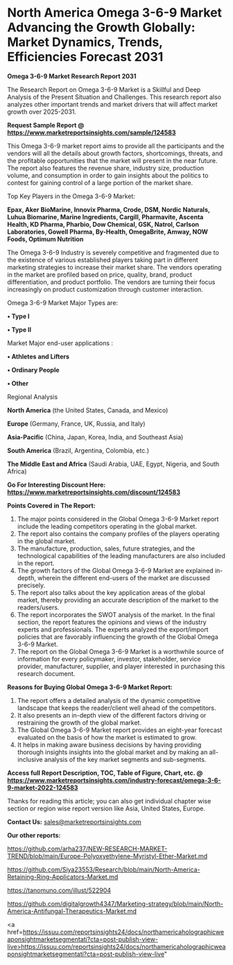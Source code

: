 # North America Omega 3-6-9 Market Advancing the Growth Globally: Market Dynamics, Trends, Efficiencies Forecast 2031

<strong>Omega 3-6-9 Market Research Report 2031</strong>

The Research Report on Omega 3-6-9 Market is a Skillful and Deep Analysis of the Present Situation and Challenges. This research report also analyzes other important trends and market drivers that will affect market growth over 2025-2031.

<strong>Request Sample Report @ <a href=https://www.marketreportsinsights.com/sample/124583>https://www.marketreportsinsights.com/sample/124583</a></strong>

This Omega 3-6-9 market report aims to provide all the participants and the vendors will all the details about growth factors, shortcomings, threats, and the profitable opportunities that the market will present in the near future. The report also features the revenue share, industry size, production volume, and consumption in order to gain insights about the politics to contest for gaining control of a large portion of the market share.

Top Key Players in the Omega 3-6-9 Market:

<strong>Epax, Aker BioMarine, Innovix Pharma, Crode, DSM, Nordic Naturals, Luhua Biomarine, Marine Ingredients, Cargill, Pharmavite, Ascenta Health, KD Pharma, Pharbio, Dow Chemical, GSK, Natrol, Carlson Laboratories, Gowell Pharma, By-Health, OmegaBrite, Amway, NOW Foods, Optimum Nutrition</strong>

The Omega 3-6-9 Industry is severely competitive and fragmented due to the existence of various established players taking part in different marketing strategies to increase their market share. The vendors operating in the market are profiled based on price, quality, brand, product differentiation, and product portfolio. The vendors are turning their focus increasingly on product customization through customer interaction.

Omega 3-6-9 Market Major Types are:

<strong>• Type I

• Type II</strong>

Market Major end-user applications :

<strong>• Athletes and Lifters

• Ordinary People

• Other</strong>

Regional Analysis

</u><strong><b>North America</b></strong> (the United States, Canada, and Mexico)

<strong><b>Europe </b></strong>(Germany, France, UK, Russia, and Italy)

<strong><b>Asia-Pacific</b></strong> (China, Japan, Korea, India, and Southeast Asia)

<strong><b>South America</b></strong> (Brazil, Argentina, Colombia, etc.)

<strong><b>The Middle East and Africa</b></strong> (Saudi Arabia, UAE, Egypt, Nigeria, and South Africa)

<strong>Go For Interesting Discount Here: <a href=https://www.marketreportsinsights.com/discount/124583>https://www.marketreportsinsights.com/discount/124583</a></strong>

<strong>Points Covered in The Report:</strong>
<ol>
  <li>The major points considered in the Global Omega 3-6-9 Market report include the leading competitors operating in the global market.</li>
  <li>The report also contains the company profiles of the players operating in the global market.</li>
  <li>The manufacture, production, sales, future strategies, and the technological capabilities of the leading manufacturers are also included in the report.</li>
  <li>The growth factors of the Global Omega 3-6-9 Market are explained in-depth, wherein the different end-users of the market are discussed precisely.</li>
  <li>The report also talks about the key application areas of the global market, thereby providing an accurate description of the market to the readers/users.</li>
  <li>The report incorporates the SWOT analysis of the market. In the final section, the report features the opinions and views of the industry experts and professionals. The experts analyzed the export/import policies that are favorably influencing the growth of the Global Omega 3-6-9 Market.</li>
  <li>The report on the Global Omega 3-6-9 Market is a worthwhile source of information for every policymaker, investor, stakeholder, service provider, manufacturer, supplier, and player interested in purchasing this research document.</li>
</ol>
<strong>Reasons for Buying Global Omega 3-6-9 Market Report:</strong>

<ol>
  <li>The report offers a detailed analysis of the dynamic competitive landscape that keeps the reader/client well ahead of the competitors.</li>
  <li>It also presents an in-depth view of the different factors driving or restraining the growth of the global market.</li>
  <li>The Global Omega 3-6-9 Market report provides an eight-year forecast evaluated on the basis of how the market is estimated to grow.</li>
  <li>It helps in making aware business decisions by having providing thorough insights insights into the global market and by making an all-inclusive analysis of the key market segments and sub-segments.</li>
</ol>
<strong>Access full Report Description, TOC, Table of Figure, Chart, etc. @ <a href=https://www.marketreportsinsights.com/industry-forecast/omega-3-6-9-market-2022-124583>https://www.marketreportsinsights.com/industry-forecast/omega-3-6-9-market-2022-124583</a></strong>


Thanks for reading this article; you can also get individual chapter wise section or region wise report version like Asia, United States, Europe.

<strong>Contact Us:</strong>
sales@marketreportsinsights.com

<strong>Our other reports:</strong>

<a href=https://github.com/arha237/NEW-RESEARCH-MARKET-TREND/blob/main/Europe-Polyoxyethylene-Myristyl-Ether-Market.md>https://github.com/arha237/NEW-RESEARCH-MARKET-TREND/blob/main/Europe-Polyoxyethylene-Myristyl-Ether-Market.md</a>

<a href=https://github.com/Siya23553/Research/blob/main/North-America-Retaining-Ring-Applicators-Market.md>https://github.com/Siya23553/Research/blob/main/North-America-Retaining-Ring-Applicators-Market.md</a>

<a href=https://tanomuno.com/illust/522904>https://tanomuno.com/illust/522904</a>

<a href=https://github.com/digitalgrowth4347/Marketing-strategy/blob/main/North-America-Antifungal-Therapeutics-Market.md>https://github.com/digitalgrowth4347/Marketing-strategy/blob/main/North-America-Antifungal-Therapeutics-Market.md</a>

<a href=https://issuu.com/reportsinsights24/docs/northamericaholographicweaponsightmarketsegmentati?cta=post-publish-view-live>https://issuu.com/reportsinsights24/docs/northamericaholographicweaponsightmarketsegmentati?cta=post-publish-view-live</a>"
